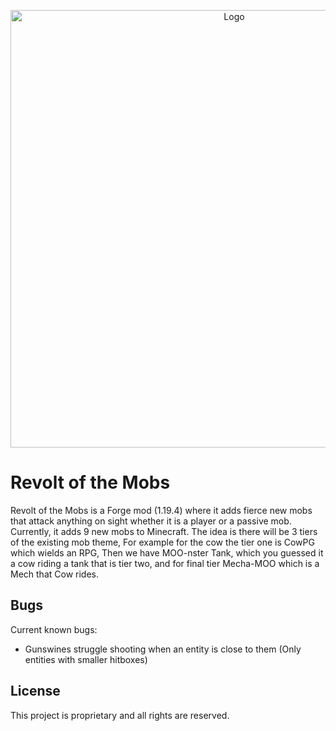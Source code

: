 <p align="center">
<img src="https://imgur.com/5LHpgKA.png" alt="Logo" width="700"/> 
</p>

# Revolt of the Mobs

Revolt of the Mobs is a Forge mod (1.19.4) where it adds fierce new mobs that attack anything on sight whether it is a player or a passive mob. Currently, it adds 9 new mobs to Minecraft. The idea is there will be 3 tiers of the existing mob theme, For example for the cow the tier one is CowPG which wields an RPG, Then we have MOO-nster Tank, which you guessed it a cow riding a tank that is tier two, and for final tier Mecha-MOO which is a Mech that Cow rides.

## Bugs

Current known bugs:

- Gunswines struggle shooting when an entity is close to them (Only entities with smaller hitboxes)

## License

This project is proprietary and all rights are reserved.
